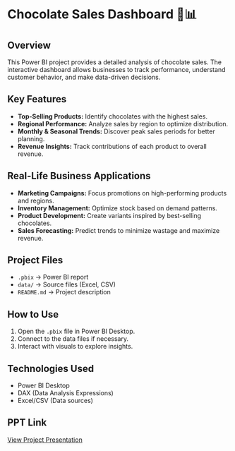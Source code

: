 # Chocolate Sales Dashboard 🍫📊

## Overview
This Power BI project provides a detailed analysis of chocolate sales. The interactive dashboard allows businesses to track performance, understand customer behavior, and make data-driven decisions.

## Key Features
- **Top-Selling Products:** Identify chocolates with the highest sales.
- **Regional Performance:** Analyze sales by region to optimize distribution.
- **Monthly & Seasonal Trends:** Discover peak sales periods for better planning.
- **Revenue Insights:** Track contributions of each product to overall revenue.

## Real-Life Business Applications
- **Marketing Campaigns:** Focus promotions on high-performing products and regions.
- **Inventory Management:** Optimize stock based on demand patterns.
- **Product Development:** Create variants inspired by best-selling chocolates.
- **Sales Forecasting:** Predict trends to minimize wastage and maximize revenue.

## Project Files
- `.pbix` → Power BI report
- `data/` → Source files (Excel, CSV)
- `README.md` → Project description

## How to Use
1. Open the `.pbix` file in Power BI Desktop.
2. Connect to the data files if necessary.
3. Interact with visuals to explore insights.

## Technologies Used
- Power BI Desktop
- DAX (Data Analysis Expressions)
- Excel/CSV (Data sources)

## PPT Link
[View Project Presentation](https://lnkd.in/e8gvc_PK)
